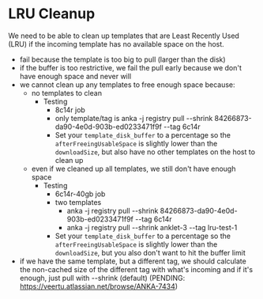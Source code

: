 # LRU Cleanup

We need to be able to clean up templates that are Least Recently Used (LRU) if the incoming template has no available space on the host.

- fail because the template is too big to pull (larger than the disk)
- if the buffer is too restrictive, we fail the pull early because we don't have enough space and never will
- we cannot clean up any templates to free enough space because:
    - no templates to clean
        - Testing
            - 8c14r job
            - only template/tag is anka -j registry pull --shrink 84266873-da90-4e0d-903b-ed0233471f9f --tag 6c14r
            - Set your `template_disk_buffer` to a percentage so the `afterFreeingUsableSpace` is slightly lower than the `downloadSize`, but also have no other templates on the host to clean up
    - even if we cleaned up all templates, we still don't have enough space
        - Testing
            - 6c14r-40gb job
            - two templates
                - anka -j registry pull --shrink 84266873-da90-4e0d-903b-ed0233471f9f --tag 6c14r
                - anka -j registry pull --shrink anklet-3 --tag lru-test-1
            - Set your `template_disk_buffer` to a percentage so the `afterFreeingUsableSpace` is slightly lower than the `downloadSize`, but you also don't want to hit the buffer limit
- if we have the same template, but a different tag, we should calculate the non-cached size of the different tag with what's incoming and if it's enough, just pull with --shrink (default) (PENDING: https://veertu.atlassian.net/browse/ANKA-7434)
